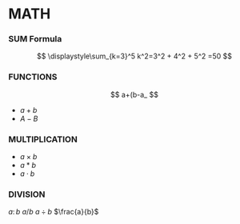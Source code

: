 # MATH

### SUM Formula
$$
\displaystyle\sum_{k=3}^5 k^2=3^2 + 4^2 + 5^2 =50
$$
### FUNCTIONS
$$
a+(b-a_
$$
* $a+b$
* $A-B$
### MULTIPLICATION
* $a \times b$
* $a \ast b$
* $a \cdot b$
### DIVISION
$a \colon b$
$a / b$
$a \div b$
$\frac{a}{b}$
